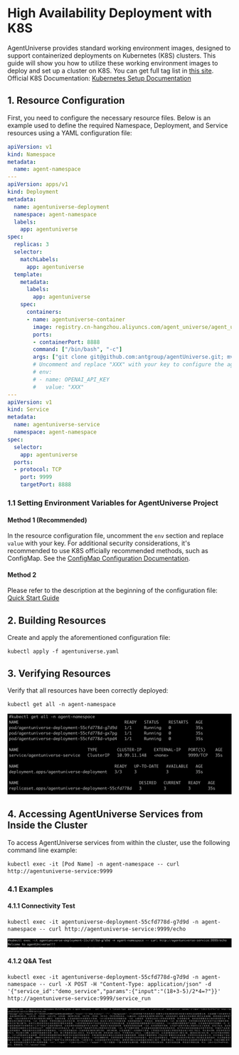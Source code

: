 # High Availability Deployment with K8S
AgentUniverse provides standard working environment images, designed to support containerized deployments on Kubernetes (K8S) clusters. This guide will show you how to utilize these working environment images to deploy and set up a cluster on K8S. You can get full tag list in [this site](https://cr.console.aliyun.com/repository/cn-hangzhou/agent_universe/agent_universe/images).
Official K8S Documentation: [Kubernetes Setup Documentation](https://kubernetes.io/docs/setup/)

## 1. Resource Configuration
First, you need to configure the necessary resource files. Below is an example used to define the required Namespace, Deployment, and Service resources using a YAML configuration file:

```yaml
apiVersion: v1
kind: Namespace
metadata:
  name: agent-namespace
---
apiVersion: apps/v1
kind: Deployment
metadata:
  name: agentuniverse-deployment
  namespace: agent-namespace
  labels:
    app: agentuniverse
spec:
  replicas: 3
  selector:
    matchLabels:
      app: agentuniverse
  template:
    metadata:
      labels:
        app: agentuniverse
    spec:
      containers:
      - name: agentuniverse-container
        image: registry.cn-hangzhou.aliyuncs.com/agent_universe/agent_universe:0.0.9_centos8
        ports:
        - containerPort: 8888
        command: ["/bin/bash", "-c"]
        args: ["git clone git@github.com:antgroup/agentUniverse.git; mv agentUniverse/sample_standard_app /usr/local/etc/workspace/project; /bin/bash --login /usr/local/etc/workspace/shell/start.sh"]
        # Uncomment and replace "XXX" with your key to configure the agent
        # env:
        # - name: OPENAI_API_KEY
        #   value: "XXX"
---
apiVersion: v1
kind: Service
metadata:
  name: agentuniverse-service
  namespace: agent-namespace
spec:
  selector:
    app: agentuniverse
  ports:
  - protocol: TCP
    port: 9999
    targetPort: 8888
```

### 1.1 Setting Environment Variables for AgentUniverse Project

#### Method 1 (Recommended)

In the resource configuration file, uncomment the `env` section and replace `value` with your key. For additional security considerations, it's recommended to use K8S officially recommended methods, such as ConfigMap. See the [ConfigMap Configuration Documentation](https://kubernetes.io/docs/tasks/configure-pod-container/configure-pod-configmap/).

#### Method 2

Please refer to the description at the beginning of the configuration file: [Quick Start Guide](../../../Get_Start/Quick_Start.md)

## 2. Building Resources

Create and apply the aforementioned configuration file:

```
kubectl apply -f agentuniverse.yaml
```

## 3. Verifying Resources

Verify that all resources have been correctly deployed:

```
kubectl get all -n agent-namespace
```

![Resource Deployment Status](../../../../_picture/k8s_resource.png)

## 4. Accessing AgentUniverse Services from Inside the Cluster

To access AgentUniverse services from within the cluster, use the following command line example:

```
kubectl exec -it [Pod Name] -n agent-namespace -- curl http://agentuniverse-service:9999
```

### 4.1 Examples

#### 4.1.1 Connectivity Test

```
kubectl exec -it agentuniverse-deployment-55cfd778d-g7d9d -n agent-namespace -- curl http://agentuniverse-service:9999/echo
```

![Connectivity Test](../../../../_picture/k8s_hello.png)

#### 4.1.2 Q&A Test

```
kubectl exec -it agentuniverse-deployment-55cfd778d-g7d9d -n agent-namespace -- curl -X POST -H "Content-Type: application/json" -d '{"service_id":"demo_service","params":{"input":"(18+3-5)/2*4=?"}}' http://agentuniverse-service:9999/service_run
```

![Q&A Test](../../../../_picture/k8s_question.png)

